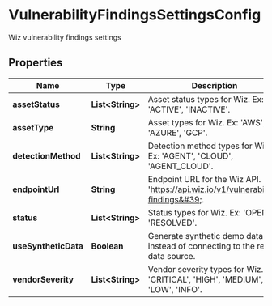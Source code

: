 

# VulnerabilityFindingsSettingsConfig

Wiz vulnerability findings settings

## Properties

| Name | Type | Description | Notes |
|------------ | ------------- | ------------- | -------------|
|**assetStatus** | **List&lt;String&gt;** | Asset status types for Wiz. Ex: &#39;ACTIVE&#39;, &#39;INACTIVE&#39;. |  [optional] |
|**assetType** | **String** | Asset types for Wiz. Ex: &#39;AWS&#39;, &#39;AZURE&#39;, &#39;GCP&#39;. |  [optional] |
|**detectionMethod** | **List&lt;String&gt;** | Detection method types for Wiz. Ex: &#39;AGENT&#39;, &#39;CLOUD&#39;, &#39;AGENT_CLOUD&#39;. |  [optional] |
|**endpointUrl** | **String** | Endpoint URL for the Wiz API. Ex: &#39;https://api.wiz.io/v1/vulnerability-findings&#39;. |  [optional] |
|**status** | **List&lt;String&gt;** | Status types for Wiz. Ex: &#39;OPEN&#39;, &#39;RESOLVED&#39;. |  [optional] |
|**useSyntheticData** | **Boolean** | Generate synthetic demo data instead of connecting to the real data source. |  [optional] |
|**vendorSeverity** | **List&lt;String&gt;** | Vendor severity types for Wiz. Ex: &#39;CRITICAL&#39;, &#39;HIGH&#39;, &#39;MEDIUM&#39;, &#39;LOW&#39;, &#39;INFO&#39;. |  [optional] |



